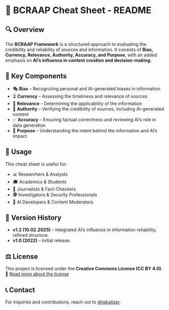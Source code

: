 # 📘 BCRAAP Cheat Sheet - README

## 🔍 Overview
The **BCRAAP Framework** is a structured approach to evaluating the credibility and reliability of sources and information. It consists of **Bias, Currency, Relevance, Authority, Accuracy, and Purpose**, with an added emphasis on **AI’s influence in content creation and decision-making**.

## 📂 Key Components
- 🎭 **Bias** – Recognizing personal and AI-generated biases in information
- ⏳ **Currency** – Assessing the timeliness and relevance of sources
- 🎯 **Relevance** – Determining the applicability of the information
- 🏅 **Authority** – Verifying the credibility of sources, including AI-generated content
- ✅ **Accuracy** – Ensuring factual correctness and reviewing AI’s role in data generation
- 🎯 **Purpose** – Understanding the intent behind the information and AI’s impact

## 📌 Usage
This cheat sheet is useful for:
- 📊 Researchers & Analysts
- 🎓 Academics & Students
- 📰 Journalists & Fact-Checkers
- 🕵️ Investigators & Security Professionals
- 🤖 AI Developers & Content Moderators

## 📅 Version History
- **v1.2 (10.02.2025)** – Integrated AI’s influence in information reliability, refined structure.
- **v1.0 (2022)** – Initial release.

## ⚖️ License
This project is licensed under the **Creative Commons License (CC BY 4.0)**.  
🔗 [Read more about the license](https://creativecommons.org/licenses/by/4.0/)

## 📞 Contact
For inquiries and contributions, reach out to [@tabalizer](https://www.linkedin.com/in/tabalizer/).
